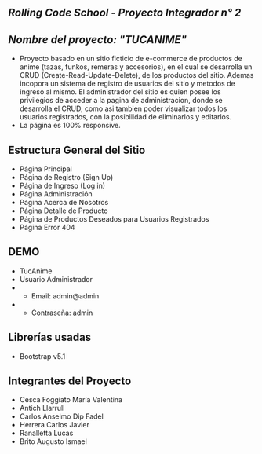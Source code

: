 ## ***Rolling Code School - Proyecto Integrador n° 2***

## ***Nombre del proyecto: "TUCANIME"***
- Proyecto basado en un sitio ficticio de e-commerce de productos de anime (tazas, funkos, remeras y accesorios), en el cual se desarrolla un CRUD (Create-Read-Update-Delete), de los productos del sitio. Ademas incopora un sistema de registro de usuarios del sitio y metodos de ingreso al mismo. El administrador del sitio es quien posee los privilegios de acceder a la pagina de administracion, donde se desarrolla el CRUD, como asi tambien poder visualizar todos los usuarios registrados, con la posibilidad de eliminarlos y editarlos. 
- La página es 100% responsive.

## **Estructura General del Sitio**
- Página Principal
- Página de Registro (Sign Up)
- Página de Ingreso (Log in)
- Página Administración
- Página Acerca de Nosotros
- Página Detalle de Producto
- Página de Productos Deseados para Usuarios Registrados
- Página Error 404

## **DEMO**
- TucAnime
- Usuario Administrador
- - Email: admin@admin
- - Contraseña: admin

## **Librerías usadas**
- Bootstrap v5.1

## **Integrantes del Proyecto**
- Cesca Foggiato María Valentina
- Antich Llarrull
- Carlos Anselmo Dip Fadel
- Herrera Carlos Javier
- Ranalletta Lucas
- Brito Augusto Ismael